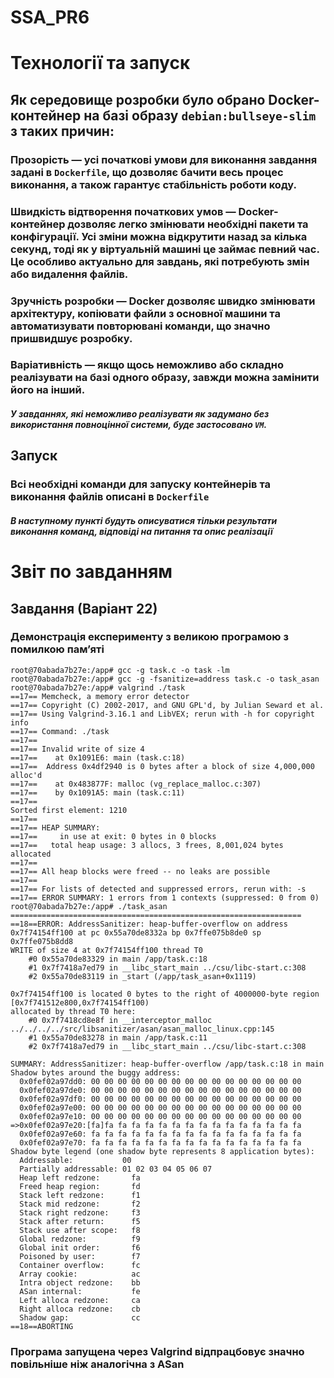 # SSA_PR6

# Технології та запуск

## Як середовище розробки було обрано Docker-контейнер на базі образу `debian:bullseye-slim` з таких причин:

### Прозорість — усі початкові умови для виконання завдання задані в `Dockerfile`, що дозволяє бачити весь процес виконання, а також гарантує стабільність роботи коду.

### Швидкість відтворення початкових умов — Docker-контейнер дозволяє легко змінювати необхідні пакети та конфігурації. Усі зміни можна відкрутити назад за кілька секунд, тоді як у віртуальній машині це займає певний час. Це особливо актуально для завдань, які потребують змін або видалення файлів.

### Зручність розробки — Docker дозволяє швидко змінювати архітектуру, копіювати файли з основної машини та автоматизувати повторювані команди, що значно пришвидшує розробку.

### Варіативність — якщо щось неможливо або складно реалізувати на базі одного образу, завжди можна замінити його на інший.

#### *У завданнях, які неможливо реалізувати як задумано без використання повноцінної системи, буде застосовано `VM`.*

## Запуск

### Всі необхідні команди для запуску контейнерів та виконання файлів описані в `Dockerfile`

#### *В наступному пункті будуть описуватися тільки результати виконання команд, відповіді на питання та опис реалізації*

# Звіт по завданням

## Завдання (Варіант 22)

### Демонстрація експерименту з великою програмою з помилкою памʼяті

```
root@70abada7b27e:/app# gcc -g task.c -o task -lm
root@70abada7b27e:/app# gcc -g -fsanitize=address task.c -o task_asan
root@70abada7b27e:/app# valgrind ./task
==17== Memcheck, a memory error detector
==17== Copyright (C) 2002-2017, and GNU GPL'd, by Julian Seward et al.
==17== Using Valgrind-3.16.1 and LibVEX; rerun with -h for copyright info
==17== Command: ./task
==17==
==17== Invalid write of size 4
==17==    at 0x1091E6: main (task.c:18)
==17==  Address 0x4df2940 is 0 bytes after a block of size 4,000,000 alloc'd
==17==    at 0x483877F: malloc (vg_replace_malloc.c:307)
==17==    by 0x1091A5: main (task.c:11)
==17==
Sorted first element: 1210
==17== 
==17== HEAP SUMMARY:
==17==     in use at exit: 0 bytes in 0 blocks
==17==   total heap usage: 3 allocs, 3 frees, 8,001,024 bytes allocated
==17==
==17== All heap blocks were freed -- no leaks are possible
==17==
==17== For lists of detected and suppressed errors, rerun with: -s
==17== ERROR SUMMARY: 1 errors from 1 contexts (suppressed: 0 from 0)
root@70abada7b27e:/app# ./task_asan
=================================================================
==18==ERROR: AddressSanitizer: heap-buffer-overflow on address 0x7f74154ff100 at pc 0x55a70de8332a bp 0x7ffe075b8de0 sp 0x7ffe075b8dd8
WRITE of size 4 at 0x7f74154ff100 thread T0
    #0 0x55a70de83329 in main /app/task.c:18
    #1 0x7f7418a7ed79 in __libc_start_main ../csu/libc-start.c:308
    #2 0x55a70de83119 in _start (/app/task_asan+0x1119)

0x7f74154ff100 is located 0 bytes to the right of 4000000-byte region [0x7f741512e800,0x7f74154ff100)
allocated by thread T0 here:
    #0 0x7f7418cd8e8f in __interceptor_malloc ../../../../src/libsanitizer/asan/asan_malloc_linux.cpp:145
    #1 0x55a70de83278 in main /app/task.c:11
    #2 0x7f7418a7ed79 in __libc_start_main ../csu/libc-start.c:308

SUMMARY: AddressSanitizer: heap-buffer-overflow /app/task.c:18 in main
Shadow bytes around the buggy address:
  0x0fef02a97dd0: 00 00 00 00 00 00 00 00 00 00 00 00 00 00 00 00
  0x0fef02a97de0: 00 00 00 00 00 00 00 00 00 00 00 00 00 00 00 00
  0x0fef02a97df0: 00 00 00 00 00 00 00 00 00 00 00 00 00 00 00 00
  0x0fef02a97e00: 00 00 00 00 00 00 00 00 00 00 00 00 00 00 00 00
  0x0fef02a97e10: 00 00 00 00 00 00 00 00 00 00 00 00 00 00 00 00
=>0x0fef02a97e20:[fa]fa fa fa fa fa fa fa fa fa fa fa fa fa fa fa
  0x0fef02a97e60: fa fa fa fa fa fa fa fa fa fa fa fa fa fa fa fa
  0x0fef02a97e70: fa fa fa fa fa fa fa fa fa fa fa fa fa fa fa fa
Shadow byte legend (one shadow byte represents 8 application bytes):
  Addressable:           00
  Partially addressable: 01 02 03 04 05 06 07
  Heap left redzone:       fa
  Freed heap region:       fd
  Stack left redzone:      f1
  Stack mid redzone:       f2
  Stack right redzone:     f3
  Stack after return:      f5
  Stack use after scope:   f8
  Global redzone:          f9
  Global init order:       f6
  Poisoned by user:        f7
  Container overflow:      fc
  Array cookie:            ac
  Intra object redzone:    bb
  ASan internal:           fe
  Left alloca redzone:     ca
  Right alloca redzone:    cb
  Shadow gap:              cc
==18==ABORTING
```

### Програма запущена через Valgrind відпрацбовує значно повільніше ніж аналогічна з ASan

